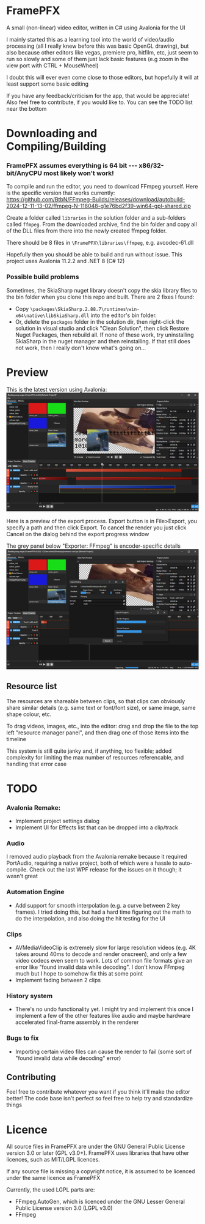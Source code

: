# FramePFX
A small (non-linear) video editor, written in C# using Avalonia for the UI

I mainly started this as a learning tool into the world of video/audio processing (all I really knew before this was basic OpenGL drawing), but also because other editors like vegas, premiere pro, hitfilm, etc, just seem to run so slowly and some of them just lack basic features (e.g zoom in the view port with CTRL + MouseWheel)

I doubt this will ever even come close to those editors, but hopefully it will at least support some basic editing

If you have any feedback/criticism for the app, that would be appreciate! Also feel free to contribute, if you would like to. You can see the TODO list near the bottom

# Downloading and Compiling/Building
### FramePFX assumes everything is 64 bit --- x86/32-bit/AnyCPU most likely won't work!

To compile and run the editor, you need to download FFmpeg yourself. 
Here is the specific version that works currently: https://github.com/BtbN/FFmpeg-Builds/releases/download/autobuild-2024-12-11-13-02/ffmpeg-N-118048-g1e76bd2f39-win64-gpl-shared.zip

Create a folder called `libraries` in the solution folder and a sub-folders called `ffmpeg`. From the downloaded archive, 
find the bin folder and copy all of the DLL files from there into the newly created ffmpeg folder.

There should be 8 files in `\FramePFX\libraries\ffmpeg`, e.g. avcodec-61.dll

Hopefully then you should be able to build and run without issue. This project uses Avalonia 11.2.2 and .NET 8 (C# 12)

### Possible build problems
Sometimes, the SkiaSharp nuget library doesn't copy the skia library files to the bin folder when you clone this repo and built. There are 2 fixes I found:
- Copy `\packages\SkiaSharp.2.88.7\runtimes\win-x64\native\libSkiaSharp.dll` into the editor's bin folder.
- Or, delete the `packages` folder in the solution dir, then right-click the solution in visual studio and click "Clean Solution", then click Restore Nuget Packages, then rebuild all.
  If none of these work, try uninstalling SkiaSharp in the nuget manager and then reinstalling. If that still does not work, then I really don't know what's going on...

# Preview

This is the latest version using Avalonia:
![](FramePFX-DesktopUI_2024-12-06_17.33.20.png)

Here is a preview of the export process. Export button is in File>Export, you specify a path and then click Export.
To cancel the render you just click Cancel on the dialog behind the export progress window

The grey panel below "Exporter: FFmpeg" is encoder-specific details
![](FramePFX-DesktopUI_2024-12-07_00.13.06.png)

## Resource list
The resources are shareable between clips, so that clips can obviously share similar details (e.g. same text or font/font size), or same image, same shape colour, etc.

To drag videos, images, etc., into the editor: drag and drop the file to the top left "resource manager panel", and then drag one of those items into the timeline

This system is still quite janky and, if anything, too flexible; added complexity for limiting the max number of resources referencable, and handling that error case

# TODO
### Avalonia Remake:
- Implement project settings dialog
- Implement UI for Effects list that can be dropped into a clip/track
### Audio
I removed audio playback from the Avalonia remake because it required PortAudio, requiring a native project, both of which were a hassle to auto-compile. Check out the last WPF release for the issues on it though; it wasn't great
### Automation Engine
- Add support for smooth interpolation (e.g. a curve between 2 key frames). I tried doing this, but had a hard time figuring out the math to do the interpolation, and also doing the hit testing for the UI
### Clips
- AVMediaVideoClip is extremely slow for large resolution videos (e.g. 4K takes around 40ms to decode and render onscreen), and only a few video codecs even seem to work. Lots of common file formats give an error like "found invalid 
  data while decoding". I don't know FFmpeg much but I hope to somehow fix this at some point
- Implement fading between 2 clips
### History system
- There's no undo functionality yet. I might try and implement this once I implement a few of the other features like audio and maybe hardware accelerated final-frame assembly in the renderer
### Bugs to fix
- Importing certain video files can cause the render to fail (some sort of "found invalid data while decoding" error)

## Contributing
Feel free to contribute whatever you want if you think it'll make the editor better!
The code base isn't perfect so feel free to help try and standardize things

# Licence
All source files in FramePFX are under the GNU General Public License version 3.0 or later (GPL v3.0+).
FramePFX uses libraries that have other licences, such as MIT/LGPL licences.

If any source file is missing a copyright notice, it is assumed to be licenced under the same
licence as FramePFX

Currently, the used LGPL parts are:
- FFmpeg.AutoGen, which is licenced under the GNU Lesser General Public License version 3.0 (LGPL v3.0)
- FFmpeg

